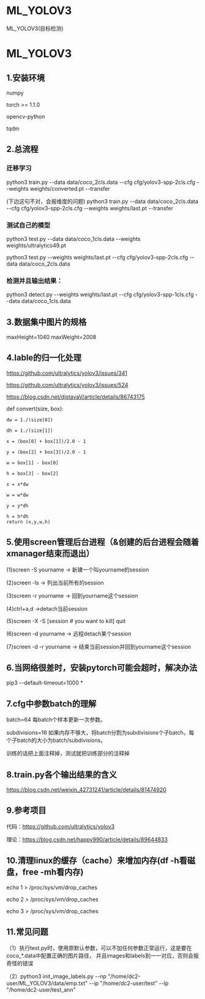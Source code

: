 # ML_YOLOV3
ML_YOLOV3(目标检测)
# ML_YOLOV3
## 1.安装环境
numpy

torch >= 1.1.0

opencv-python

tqdm
## 2.总流程
### 迁移学习
python3 train.py --data data/coco_2cls.data --cfg cfg/yolov3-spp-2cls.cfg --weights weights/converted.pt --transfer

(下边这句不对，会报维度的问题)
python3 train.py --data data/coco_2cls.data --cfg cfg/yolov3-spp-2cls.cfg --weights weights/last.pt --transfer
### 测试自己的模型
python3 test.py --data data/coco_1cls.data --weights weights/ultralytics49.pt

python3 test.py --weights weights/last.pt --cfg cfg/yolov3-spp-2cls.cfg --data data/coco_2cls.data
### 检测并且输出结果：
python3 detect.py --weights weights/last.pt --cfg cfg/yolov3-spp-1cls.cfg --data data/coco_1cls.data
## 3.数据集中图片的规格
maxHeight=1040    maxWeight=2008
## 4.lable的归一化处理
https://github.com/ultralytics/yolov3/issues/341

https://github.com/ultralytics/yolov3/issues/524

https://blog.csdn.net/djstavaV/article/details/86743175

def convert(size, box):

    dw = 1./(size[0])
	
    dh = 1./(size[1])
	
    x = (box[0] + box[1])/2.0 - 1
	
    y = (box[2] + box[3])/2.0 - 1
	
    w = box[1] - box[0]
	
    h = box[3] - box[2]
	
    x = x*dw
	
    w = w*dw
	
    y = y*dh
	
    h = h*dh
    return (x,y,w,h)
## 5.使用screen管理后台进程（&创建的后台进程会随着xmanager结束而退出）
(1)screen -S yourname -> 新建一个叫yourname的session

(2)screen -ls         -> 列出当前所有的session

(3)screen -r yourname -> 回到yourname这个session

(4)ctrl+a,d           ->detach当前session

(5)screen -X -S [session # you want to kill] quit

(6)screen -d yourname -> 远程detach某个session

(7)screen -d -r yourname -> 结束当前session并回到yourname这个session
## 6.当网络很差时，安装pytorch可能会超时，解决办法
pip3 --default-timeout=1000 *
## 7.cfg中参数batch的理解
batch=64  每batch个样本更新一次参数。

subdivisions=16 如果内存不够大，将batch分割为subdivisions个子batch，每个子batch的大小为batch/subdivisions。

训练的话把上面注释掉，测试就把训练部分的注释掉
## 8.train.py各个输出结果的含义
https://blog.csdn.net/weixin_42731241/article/details/81474920
## 9.参考项目
代码：https://github.com/ultralytics/yolov3

理论：https://blog.csdn.net/happy990/article/details/89644833
## 10.清理linux的缓存（cache）来增加内存(df -h看磁盘，free -mh看内存)
echo 1 > /proc/sys/vm/drop_caches

echo 2 > /proc/sys/vm/drop_caches

echo 3 > /proc/sys/vm/drop_caches
## 11.常见问题
（1）执行test.py时，使用原默认参数，可以不加任何参数正常运行，这是要在coco_*.data中配置正确的图片路径，
并且images和labels到一一对应，否则会报奇怪的错误

（2）python3 init_image_labels.py --np "/home/dc2-user/ML_YOLOV3/data/emp.txt" --ip "/home/dc2-user/test" --lp "/home/dc2-user/test_ann"





